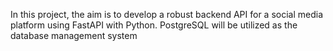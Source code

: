 In this project, the aim is to develop a robust backend API for a social media platform using FastAPI with Python. PostgreSQL will be utilized as the database management system
